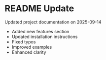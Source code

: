 # README Update

Updated project documentation on 2025-09-14

- Added new features section
- Updated installation instructions
- Fixed typos
- Improved examples
- Enhanced clarity